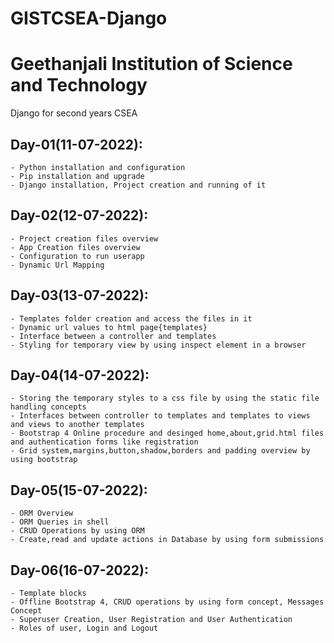# GISTCSEA-Django
# Geethanjali Institution of Science and Technology
Django for second years CSEA

## Day-01(11-07-2022):
    - Python installation and configuration
    - Pip installation and upgrade
    - Django installation, Project creation and running of it

## Day-02(12-07-2022):
    - Project creation files overview
    - App Creation files overview
    - Configuration to run userapp
    - Dynamic Url Mapping

## Day-03(13-07-2022):
    - Templates folder creation and access the files in it
    - Dynamic url values to html page{templates}
    - Interface between a controller and templates
    - Styling for temporary view by using inspect element in a browser

## Day-04(14-07-2022):
    - Storing the temporary styles to a css file by using the static file handling concepts
    - Interfaces between controller to templates and templates to views and views to another templates
    - Bootstrap 4 Online procedure and desinged home,about,grid.html files and authentication forms like registration
    - Grid system,margins,button,shadow,borders and padding overview by using bootstrap

## Day-05(15-07-2022):
    - ORM Overview
    - ORM Queries in shell
    - CRUD Operations by using ORM
    - Create,read and update actions in Database by using form submissions

## Day-06(16-07-2022):
    - Template blocks
    - Offline Bootstrap 4, CRUD operations by using form concept, Messages Concept
    - Superuser Creation, User Registration and User Authentication
    - Roles of user, Login and Logout

